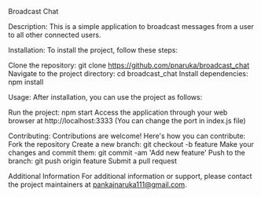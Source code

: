Broadcast Chat

Description:
This is a simple application to broadcast messages from a user to all other connected users.


Installation:
To install the project, follow these steps:

Clone the repository: git clone https://github.com/pnaruka/broadcast_chat
Navigate to the project directory: cd broadcast_chat
Install dependencies: npm install

Usage:
After installation, you can use the project as follows:

Run the project: npm start
Access the application through your web browser at http://localhost:3333
(You can change the port in index.js file)

Contributing:
Contributions are welcome! Here's how you can contribute:
Fork the repository
Create a new branch: git checkout -b feature
Make your changes and commit them: git commit -am 'Add new feature'
Push to the branch: git push origin feature
Submit a pull request

Additional Information
For additional information or support, please contact the project maintainers at pankajnaruka111@gmail.com.